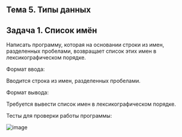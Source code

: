 ## Тема 5. Типы данных

## Задача 1. Список имён

Написать программу, которая на основании строки из имен, разделенных пробелами, возвращает список этих имен в лексикографическом порядке.

Формат ввода:

Вводится строка из имен, разделенных пробелами.

Формат вывода:

Требуется вывести список имен в лексикографическом порядке.

Тесты для проверки работы программы:

![image](https://github.com/user-attachments/assets/ba9f7142-288b-4ce1-8235-0fa8fbeea6d9)
